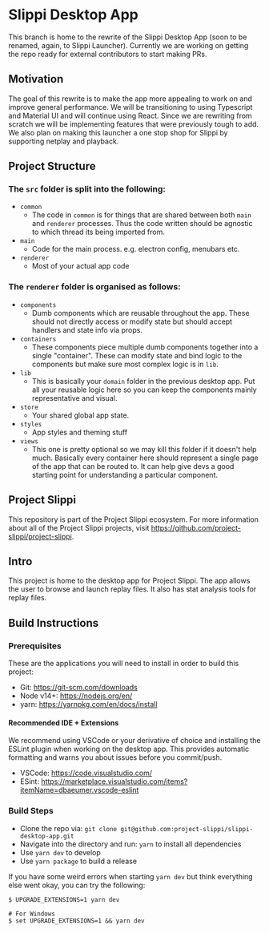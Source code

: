 # Slippi Desktop App

This branch is home to the rewrite of the Slippi Desktop App (soon to be renamed, again, to Slippi Launcher). Currently we are working on getting the repo ready for external contributors to start making PRs.

## Motivation

The goal of this rewrite is to make the app more appealing to work on and improve general performance. We will be transitioning to using Typescript and Material UI and will continue using React. Since we are rewriting from scratch we will be implementing features that were previously tough to add. We also plan on making this launcher a one stop shop for Slippi by supporting netplay and playback.

## Project Structure

### The `src` folder is split into the following:

- `common`
  - The code in `common` is for things that are shared between both `main` and `renderer` processes. Thus the code written should be agnostic to which thread its being imported from.
- `main`
  - Code for the main process. e.g. electron config, menubars etc.
- `renderer`
  - Most of your actual app code

### The `renderer` folder is organised as follows:

- `components`
  - Dumb components which are reusable throughout the app. These should not directly access or modify state but should accept handlers and state info via props.
- `containers`
  - These components piece multiple dumb components together into a single "container". These can modify state and bind logic to the components but make sure most complex logic is in `lib`.
- `lib`
  - This is basically your `domain` folder in the previous desktop app. Put all your reusable logic here so you can keep the components mainly representative and visual.
- `store`
  - Your shared global app state.
- `styles`
  - App styles and theming stuff
- `views`
  - This one is pretty optional so we may kill this folder if it doesn't help much. Basically every container here should represent a single page of the app that can be routed to. It can help give devs a good starting point for understanding a particular component.

## Project Slippi

This repository is part of the Project Slippi ecosystem. For more information about all of the Project Slippi projects, visit https://github.com/project-slippi/project-slippi.

## Intro

This project is home to the desktop app for Project Slippi. The app allows the user to browse and launch replay files. It also has stat analysis tools for replay files.

## Build Instructions

### Prerequisites

These are the applications you will need to install in order to build this project:

- Git: https://git-scm.com/downloads
- Node v14+: https://nodejs.org/en/
- yarn: https://yarnpkg.com/en/docs/install

#### Recommended IDE + Extensions
We recommend using VSCode or your derivative of choice and installing the ESLint plugin when working on the desktop app. This provides automatic formatting and warns you about issues before you commit/push.

- VSCode: https://code.visualstudio.com/
- ESint: https://marketplace.visualstudio.com/items?itemName=dbaeumer.vscode-eslint

### Build Steps

- Clone the repo via: `git clone git@github.com:project-slippi/slippi-desktop-app.git`
- Navigate into the directory and run: `yarn` to install all dependencies
- Use `yarn dev` to develop
- Use `yarn package` to build a release

If you have some weird errors when starting `yarn dev` but think everything else went okay, you can try the following:

```
$ UPGRADE_EXTENSIONS=1 yarn dev

# For Windows
$ set UPGRADE_EXTENSIONS=1 && yarn dev
```
